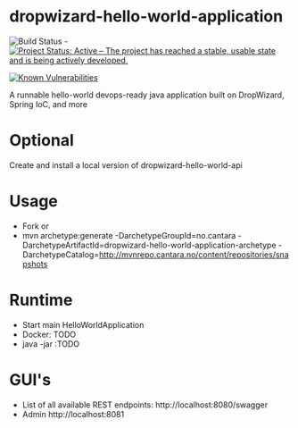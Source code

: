 # dropwizard-hello-world-application

![Build Status](https://jenkins.capraconsulting.no/buildStatus/icon?job=dropwizard-hello-world-application) - [![Project Status: Active – The project has reached a stable, usable state and is being actively developed.](http://www.repostatus.org/badges/latest/active.svg)](http://www.repostatus.org/#active)  

[![Known Vulnerabilities](https://snyk.io/test/github/Cantara/dropwizard-hello-world-application/badge.svg)](https://snyk.io/test/github/Cantara/dropwizard-hello-world-application)



A runnable hello-world devops-ready java application built on DropWizard, Spring IoC, and more

# Optional
Create and install a local version of dropwizard-hello-world-api

# Usage 
- Fork or
- mvn archetype:generate  -DarchetypeGroupId=no.cantara -DarchetypeArtifactId=dropwizard-hello-world-application-archetype -DarchetypeCatalog=http://mvnrepo.cantara.no/content/repositories/snapshots

# Runtime
- Start main HelloWorldApplication
- Docker: TODO
- java -jar :TODO

# GUI's
- List of all available REST endpoints: http://localhost:8080/swagger
- Admin http://localhost:8081

